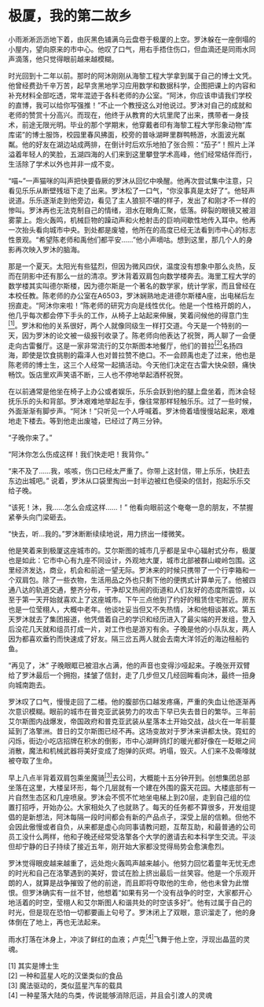 # 极厦，我的第二故乡

小雨淅淅沥沥地下着，由灰黑色铺满乌云盘卷于极厦的上空。罗沐躲在一座倒塌的小屋内，望向原来的市中心。他叹了口气，用右手捂住伤口，但血滴还是同雨水同声滴落，他只觉得眼前越来越模糊。

时光回到十二年以前。那时的阿沐刚刚从海黎工程大学拿到属于自己的博士文凭。他曾经费劲千辛万苦，起早贪黑地学习应用数学和数据科学，企图把课上的内容和补充材料全部吃透，常年混迹于各科老师的办公室。“阿沐，你应该申请我们学校的直博，我可以给你写强推！”不止一个教授这么对他说过。罗沐对自己的成就和老师的赞赏十分高兴。而现在，他终于从教育的大坑里爬了出来，携带者一身技术，前途无限光明。毕业的那个学期末，他穿戴者印有海黎工程大学形象动物“库库诺”的博士服饰，校园里春风拂面，校旁的普咏湖畔里群鸭畅游，水面波光粼粼。他的好友在湖边站成两排，在倒计时后欢乐地拍了张合照：“茄子”！照片上洋溢着年轻人的笑脸，五湖四海的人们来到这里攀登学术高峰，他们经常结伴而行，生活除了学术以外也并非一成不变。

“喵~”一声猫咪的叫声把快要昏厥的罗沐从回忆中唤醒。他再次尝试集中注意，只看见乐乐从断壁残垣下走了出来。罗沐松了一口气，“你没事真是太好了“。他轻声说道。乐乐逐渐走到他旁边，看见了主人狼狈不堪的样子，发出了和刚才不一样的惨叫。罗沐再也无法克制自己的情绪，泪水在眼角汇聚，低落。碎裂的眼镜又被泪雾蒙上。炮火轰鸣，机械巨物的躁动声和火枪射击的巨响间歇性地传入耳中。他再一次抬头看向城市中央。到处都是废墟，他所在的高度已经无法看到市中心的标志性景观。“希望陈老师和禹他们都平安......”他小声嘀咕。想到这里，那几个人的身影再次映入罗沐的脑海。

那是一个夏天。太阳光有些猛烈，但因为微风四伏，温度没有想象中那么炎热，反而在阴影中还有那么一丝的清凉。罗沐背着双肩包向数学楼奔去。海里工程大学的数学楼其实叫德尔斯楼，因为德尔斯是一个著名的数学家，统计学家，而且曾经在本校任教。陈老师的办公室在A6503，罗沐娴熟地走进德尔斯楼A座，出电梯后左拐直走。“阿沐你来啦！”陈老师的研究方向是线性优化。他是一个性格开朗的人，他几乎每次都会停下手头的工作，从椅子上站起来伸展，笑着问候他的得意门生<a href="#references"><sup>[1]</sup></a>。罗沐和他的关系很好，两个人就像同级生一样打交道。今天是一个特别的一天，因为罗沐的论文被一级报刊收录了。陈老师向他表达了祝贺，两人聊了一会便走向古雷餐厅。这是一家非常流行的艾尔斯图本地餐厅，他们的普拉<a href="#references"><sup>[2]</sup></a>名扬四海，即使是饮食挑剔的霜泽人也对普拉赞不绝口。不一会顾禹也走了过来，他也是陈老师的博士生，这三个人经常一起搞活动。今天他们决定在古雷大快朵颐，痛快畅饮。饭店里欢声笑语不断，三人也不停地举起酒杯祝贺。

在以前通常是他坐在椅子上办公或者娱乐，乐乐会跃到他的腿上盘坐着，而沐会轻抚乐乐的头和背部。罗沐艰难地举起左手，像往常那样轻触乐乐。过了一些时候，外面渐渐有脚步声。“阿沐！”只听见一个人呼喊着。罗沐倚着墙慢慢站起来，艰难地走下楼去。等到他走出废墟，已经过了两三分钟。

“子晚你来了。”

“阿沐你怎么伤成这样！我们快走吧！我背你。”

“来不及了......我，咳咳，伤口已经太严重了。你带上这封信，带上乐乐，快赶去东边出城吧。” 说着，罗沐从口袋里掏出一封半边被红色侵染的信封，抱起乐乐交给子晚。

“该死！沐，我......怎么会成这样......！” 他看向眼前这个奄奄一息的朋友，不禁握紧拳头向门梁砸去。

“快去，听...我的。”罗沐断断续续地说，用力挤出一缕微笑。

他是笑着来到极厦这座城市的。艾尔斯图的城市几乎都是呈中心辐射式分布，极厦也是如此：它市中心有九座不同设计，外观地大厦，城市北部被群山峻岭包围。这里经济发达，商业，机会和前途一望无际。罗沐来的时候只携带了一个行李箱和一个双肩包。除了一些衣物，生活用品之外也只剩下他的便携式计算单元了。他被四通八达的轨道交通，整齐分布，干净却又热闹的街道和人们友好的态度所震惊，以至于第一天开始就喜欢上了这座城市。下午三点他到了约好的租赁住宅附近。房东也是一位莹栩人，大概中老年。他谈吐妥当但又不失热情，沐和他相谈甚欢。第五天罗沐就去了集团报道，他凭借着自己的学识和经历进入了最尖端的开发组，登入后没花几天就和组员打成一片，对工作也是游刃有余。子晚是他的小队队友，两人因为都喜欢垂钓而快速成了好友。隔三岔五两人就会去南大洋邻近的海边租船钓鱼。

“再见了，沐” 子晚眼眶已被泪水占满，他的声音也变得沙哑起来。子晚张开双臂给了罗沐最后一个拥抱，揉皱了信封，走了几步但又几经回眸看向沐，最终一扭身向城南跑去。

罗沐叹了口气，慢慢走回了二楼。他的腹部伤口越发疼痛，严重的失血让他逐渐再次意识模糊。眼前的城市在普克亚武装势力的攻击下早已失去昔日的繁华。三年前艾尔斯图内战爆发，帝国政府和普克亚武装从星落本土开始交战，战火在一年前蔓延到了洛擎洲。昔日的艾尔斯图已经不再。这场变故对于罗沐来讲都太快。霓虹的闪烁，街边小吃店招牌在积水的倒影，市中心湖畔鸽灯的暖光都好像在一眨眼之间消散，魔法和机械武器将美好变成了炮弹的灰烬。坍塌，毁灭。人们来不及嘶嚎就被夺取了生命。

早上八点半背着双肩包乘坐魔骑<a href="#references"><sup>[3]</sup></a>去公司，大概能十五分钟开到。创想集团总部坐落在这里，大楼呈环形，每个几层就有一个建在外围的露天花园。大楼底部有一片自然生态区和几座喷泉。罗沐会不慌不忙地坐电梯上到20层，走到自己组的位置打招呼，开始办公。大家相处久了也就熟了。每天的任务都不算很多，开发组提倡的是新想法，阿沐每隔一段时间都会有新的产品点子，深受上层的信赖。但他不会因此傲慢或者自负，从来都是虚心向同事请教问题，互帮互助，和最普通的公司员工没什么两样，他和子晚还经常受洛擎各个大学的邀请去和本科学生交流。平淡但却宁静的日子持续了接近五年，刚开始大家都没觉得局势会愈演愈烈。

罗沐觉得眼皮越来越重了，远处炮火轰鸣声越来越小。他努力回忆着童年无忧无虑的时光和自己在洛擎遇到的美好，尝试在脸上挤出最后一丝笑容。他是一个乐观开朗的人，就算是战争摧毁了他的前途，而且即将夺取他的生命，他也未曾为此憎恨。但罗沐确实有一丝不甘，他想着“如果有另一个没有战争的时空，大家都开心地活着的时空，莹栩人和艾尔斯图人和谐共处的时空该多好”。他有过属于自己的时光，但是现在恐怕一切都要画上句号了。罗沐闭上了双眼，意识溜走了，他的身体倒在了地上，再也无法起来。

雨水打落在沐身上，冲淡了鲜红的血液；卢克<a href="#references"><sup>[4]</sup></a>飞舞于他上空，浮现出晶蓝的灵魂。

<div id="references">
[1] 其实是博士生<br>
[2] 一种和蓝星人吃的汉堡类似的食品<br>
[3] 魔法驱动的，类似蓝星汽车的载具<br>
[4] 一种星落大陆的鸟类，传说能够消除厄运，并且会引渡人的灵魂<br>
</div>





